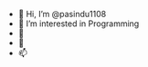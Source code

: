 - 👋 Hi, I’m @pasindu1108
- 👀 I’m interested in Programming
- 🌱
- 💞️ 
- 📫 

<!---
pasindu1108/pasindu1108 is a ✨ special ✨ repository because its `README.md` (this file) appears on your GitHub profile.
You can click the Preview link to take a look at your changes.
--->
